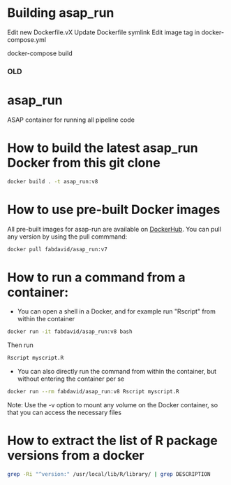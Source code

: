 # Building asap_run

Edit new Dockerfile.vX
Update Dockerfile symlink
Edit image tag in docker-compose.yml

docker-compose build

### OLD

# asap_run
ASAP container for running all pipeline code

# How to build the latest asap_run Docker from this git clone
```bash
docker build . -t asap_run:v8
```

# How to use pre-built Docker images
All pre-built images for asap-run are available on [DockerHub](https://hub.docker.com/r/fabdavid/asap_run/tags).
You can pull any version by using the pull commmand:
```bash
docker pull fabdavid/asap_run:v7
```

# How to run a command from a container:

- You can open a shell in a Docker, and for example run "Rscript" from within the container
```bash
docker run -it fabdavid/asap_run:v8 bash
```
Then run
```bash
Rscript myscript.R
```

- You can also directly run the command from within the container, but without entering the container per se
```bash
docker run --rm fabdavid/asap_run:v8 Rscript myscript.R
```
Note: Use the -v option to mount any volume on the Docker container, so that you can access the necessary files
  
# How to extract the list of R package versions from a docker
```bash
grep -Ri "^version:" /usr/local/lib/R/library/ | grep DESCRIPTION
```
